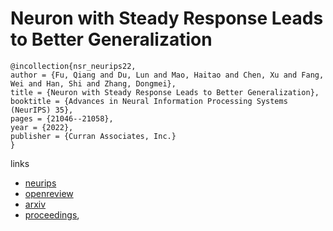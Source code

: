 # Neuron with Steady Response Leads to Better Generalization

```
@incollection{nsr_neurips22,
author = {Fu, Qiang and Du, Lun and Mao, Haitao and Chen, Xu and Fang, Wei and Han, Shi and Zhang, Dongmei},
title = {Neuron with Steady Response Leads to Better Generalization},
booktitle = {Advances in Neural Information Processing Systems (NeurIPS) 35},
pages = {21046--21058},
year = {2022},
publisher = {Curran Associates, Inc.}
}
```

links
- [neurips](https://nips.cc/Conferences/2022/Schedule?showEvent=54444)
- [openreview](https://openreview.net/forum?id=9YQPaqVZKP)
- [arxiv](https://arxiv.org/abs/2111.15414)
- [proceedings](https://papers.nips.cc//paper_files/paper/2022/hash/848784373188ddf641079524e89e0ac9-Abstract-Conference.html),
